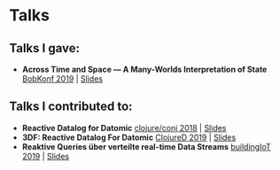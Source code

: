 # Talks

## Talks I gave:
  
- **Across Time and Space — A Many-Worlds Interpretation of State** [BobKonf 2019](https://bobkonf.de/2019/goebel-sandstede.html) | [Slides](https://github.com/li1/talks/raw/master/bobkonf.pdf)

## Talks I contributed to:

- **Reactive Datalog for Datomic** [clojure/conj 2018](http://2018.clojure-conj.org/nikolas-gobel) | [Slides](https://github.com/li1/talks/raw/master/conj.pdf)
- **3DF: Reactive Datalog For Datomic** [ClojureD 2019](https://clojured.de/archiv/schedule-2019/#nikolasGoebel) | [Slides](https://github.com/li1/talks/raw/master/clojured.pdf)
- **Reaktive Queries über verteilte real-time Data Streams** [buildingIoT 2019](https://www.buildingiot.de/veranstaltung-7795-reaktive-queries-%E3%BCber-verteilte-real-time-data-streams.html) | [Slides](https://github.com/li1/talks/raw/master/biot.pdf)

